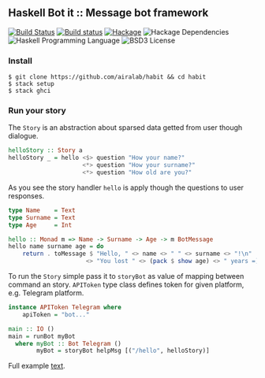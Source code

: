 ## Haskell Bot it :: Message bot framework

[![Build Status](https://travis-ci.org/airalab/habit.svg?branch=master)](https://travis-ci.org/airalab/habit)
[![Build status](https://ci.appveyor.com/api/projects/status/jgydugfn3tx8o56g?svg=true)](https://ci.appveyor.com/project/akru/habit)
[![Hackage](https://img.shields.io/hackage/v/habit.svg)](http://hackage.haskell.org/package/habit)
![Hackage Dependencies](https://img.shields.io/hackage-deps/v/habit.svg)
![Haskell Programming Language](https://img.shields.io/badge/language-Haskell-blue.svg)
![BSD3 License](http://img.shields.io/badge/license-BSD3-brightgreen.svg)

### Install

    $ git clone https://github.com/airalab/habit && cd habit
    $ stack setup
    $ stack ghci

### Run your story

The `Story` is an abstraction about sparsed data getted from user
though dialogue.

```haskell
helloStory :: Story a
helloStory _ = hello <$> question "How your name?"
                     <*> question "How your surname?"
                     <*> question "How old are you?"
```

As you see the story handler `hello` is apply though the questions
to user responses.

```haskell
type Name    = Text
type Surname = Text
type Age     = Int

hello :: Monad m => Name -> Surname -> Age -> m BotMessage
hello name surname age = do
    return . toMessage $ "Hello, " <> name <> " " <> surname <> "!\n"
                      <> "You lost " <> (pack $ show age) <> " years =)"
```

To run the `Story` simple pass it to `storyBot` as value of mapping between
command an story. `APIToken` type class defines token for given platform,
e.g. Telegram platform.

```haskell
instance APIToken Telegram where
    apiToken = "bot..."

main :: IO ()
main = runBot myBot
  where myBot :: Bot Telegram ()
        myBot = storyBot helpMsg [("/hello", helloStory)]
```

Full example [text](examples/Hello.hs).
